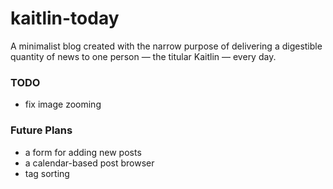 # kaitlin-today
A minimalist blog created with the narrow purpose of delivering a digestible quantity of news to one person &mdash; the titular Kaitlin &mdash; every day.

### TODO
* fix image zooming

### Future Plans
* a form for adding new posts
* a calendar-based post browser
* tag sorting
